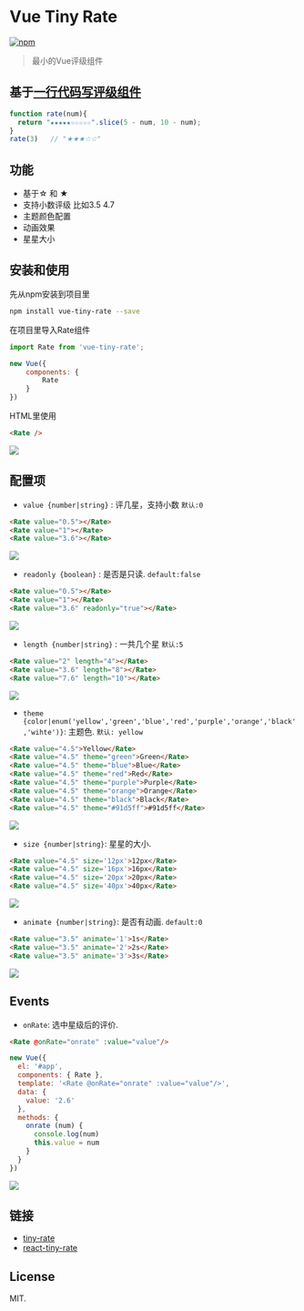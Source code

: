 # Vue Tiny Rate
[![npm](https://img.shields.io/npm/dm/vue-tiny-rate.svg)](https://www.npmjs.com/package/vue-tiny-rate)


> 最小的Vue评级组件



## 基于[一行代码写评级组件](https://www.zhihu.com/question/46943112/answer/113583615)

```js
function rate(num){
  return "★★★★★☆☆☆☆☆".slice(5 - num, 10 - num);
}
rate(3)   // "★★★☆☆"

```


## 功能

* 基于☆ 和 ★
* 支持小数评级 比如3.5  4.7
* 主题颜色配置
* 动画效果
* 星星大小

## 安装和使用

先从npm安装到项目里

```bash
npm install vue-tiny-rate --save
```

在项目里导入Rate组件

```javascript
import Rate from 'vue-tiny-rate';

new Vue({
    components: {
        Rate
    }
})
```

HTML里使用

```html
<Rate />
```
![](http://image.shengxinjing.cn/rate/00.png)


## 配置项

- `value {number|string}` : 评几星，支持小数 `默认:0`

```html
<Rate value="0.5"></Rate>
<Rate value="1"></Rate>
<Rate value="3.6"></Rate>
```
![](http://image.shengxinjing.cn/rate/01.png)



- `readonly {boolean}` : 是否是只读. `default:false`

```html
<Rate value="0.5"></Rate>
<Rate value="1"></Rate>
<Rate value="3.6" readonly="true"></Rate>
```
![](http://image.shengxinjing.cn/rate/01.gif)

- `length {number|string}` : 一共几个星 `默认:5`

```html
<Rate value="2" length="4"></Rate>
<Rate value="3.6" length="8"></Rate>
<Rate value="7.6" length="10"></Rate>
```
![](http://image.shengxinjing.cn/rate/02.png)


- `theme {color|enum('yellow','green','blue','red','purple','orange','black','wihte')}`: 主题色. `默认: yellow`

```html
<Rate value="4.5">Yellow</Rate>
<Rate value="4.5" theme="green">Green</Rate>
<Rate value="4.5" theme="blue">Blue</Rate>
<Rate value="4.5" theme="red">Red</Rate>
<Rate value="4.5" theme="purple">Purple</Rate>
<Rate value="4.5" theme="orange">Orange</Rate>
<Rate value="4.5" theme="black">Black</Rate>
<Rate value="4.5" theme="#91d5ff">#91d5ff</Rate>

```

![](http://image.shengxinjing.cn/rate/03.png)


- `size {number|string}`: 星星的大小. 

```html
<Rate value="4.5" size='12px'>12px</Rate>
<Rate value="4.5" size='16px'>16px</Rate>
<Rate value="4.5" size='20px'>20px</Rate>
<Rate value="4.5" size='40px'>40px</Rate>
```

![](http://image.shengxinjing.cn/rate/04.png)


- `animate {number|string}`: 是否有动画. `default:0`

```html
<Rate value="3.5" animate='1'>1s</Rate>
<Rate value="3.5" animate='2'>2s</Rate>
<Rate value="3.5" animate='3'>3s</Rate>
```
![](http://image.shengxinjing.cn/rate/05.gif)

## Events

- `onRate`: 选中星级后的评价. 

```html
<Rate @onRate="onrate" :value="value"/>
```

```js
new Vue({
  el: '#app',
  components: { Rate },
  template: '<Rate @onRate="onrate" :value="value"/>',
  data: {
    value: '2.6'
  },
  methods: {
    onrate (num) {
      console.log(num)
      this.value = num
    }
  }
})
```
![](http://image.shengxinjing.cn/rate/06.gif)

## 链接
* [tiny-rate](https://github.com/shengxinjing/tiny-rate)
* [react-tiny-rate](https://github.com/shengxinjing/react-tiny-rate)


## License

MIT.
